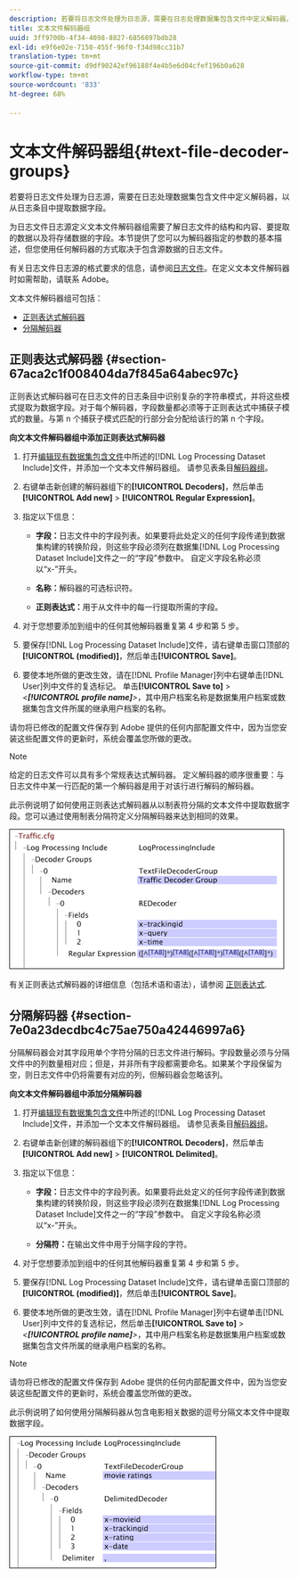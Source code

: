 ```yaml
---
description: 若要将日志文件处理为日志源，需要在日志处理数据集包含文件中定义解码器，以从日志条目中提取数据字段。
title: 文本文件解码器组
uuid: 3ff9700b-4f34-4098-8827-6856897bdb28
exl-id: e9f6e02e-7150-455f-96f0-f34d98cc31b7
translation-type: tm+mt
source-git-commit: d9df90242ef96188f4e4b5e6d04cfef196b0a628
workflow-type: tm+mt
source-wordcount: '833'
ht-degree: 68%

---
```


# 文本文件解码器组{#text-file-decoder-groups}

若要将日志文件处理为日志源，需要在日志处理数据集包含文件中定义解码器，以从日志条目中提取数据字段。

为日志文件日志源定义文本文件解码器组需要了解日志文件的结构和内容、要提取的数据以及将存储数据的字段。本节提供了您可以为解码器指定的参数的基本描述，但您使用任何解码器的方式取决于包含源数据的日志文件。

有关日志文件日志源的格式要求的信息，请参阅[日志文件](../../../../../home/c-dataset-const-proc/c-log-proc-config-file/c-log-sources.md#concept-3d4fb817c057447d90f166b1183b461e)。在定义文本文件解码器时如需帮助，请联系 Adobe。

文本文件解码器组可包括：

* [正则表达式解码器](../../../../../home/c-dataset-const-proc/c-dataset-inc-files/c-types-dataset-inc-files/c-log-proc-dataset-inc-files/c-text-file-dec-groups.md#section-67aca2c1f008404da7f845a64abec97c)
* [分隔解码器](../../../../../home/c-dataset-const-proc/c-dataset-inc-files/c-types-dataset-inc-files/c-log-proc-dataset-inc-files/c-text-file-dec-groups.md#section-7e0a23decdbc4c75ae750a42446997a6)

## 正则表达式解码器 {#section-67aca2c1f008404da7f845a64abec97c}

正则表达式解码器可在日志文件的日志条目中识别复杂的字符串模式，并将这些模式提取为数据字段。对于每个解码器，字段数量都必须等于正则表达式中捕获子模式的数量。与第 n 个捕获子模式匹配的行部分会分配给该行的第 n 个字段。

**向文本文件解码器组中添加正则表达式解码器**

1. 打开[编辑现有数据集包含文件](../../../../../home/c-dataset-const-proc/c-dataset-inc-files/c-work-dataset-inc-files/t-edit-ex-dataset-inc-files.md#task-456c04e38ebc425fb35677a6bb6aa077)中所述的[!DNL Log Processing Dataset Include]文件，并添加一个文本文件解码器组。 请参见表条目[解码器组](../../../../../home/c-dataset-const-proc/c-dataset-inc-files/c-types-dataset-inc-files/c-log-proc-dataset-inc-files/c-log-proc-dataset-inc-files.md#concept-999475a22519432e98844622ca95b6ab)。

1. 右键单击新创建的解码器组下的&#x200B;**[!UICONTROL Decoders]**，然后单击&#x200B;**[!UICONTROL Add new]** > **[!UICONTROL Regular Expression]**。

1. 指定以下信息：

   * **字段：**&#x200B;日志文件中的字段列表。如果要将此处定义的任何字段传递到数据集构建的转换阶段，则这些字段必须列在数据集[!DNL Log Processing Dataset Include]文件之一的“字段”参数中。 自定义字段名称必须以“x-”开头。

   * **名称：**&#x200B;解码器的可选标识符。
   * **正则表达式：**&#x200B;用于从文件中的每一行提取所需的字段。

1. 对于您想要添加到组中的任何其他解码器重复第 4 步和第 5 步。
1. 要保存[!DNL Log Processing Dataset Include]文件，请右键单击窗口顶部的&#x200B;**[!UICONTROL (modified)]**，然后单击&#x200B;**[!UICONTROL Save]**。

1. 要使本地所做的更改生效，请在[!DNL Profile Manager]列中右键单击[!DNL User]列中文件的复选标记。 单击&#x200B;**[!UICONTROL Save to]** > *&lt;**[!UICONTROL profile name]**>*，其中用户档案名称是数据集用户档案或数据集包含文件所属的继承用户档案的名称。

请勿将已修改的配置文件保存到 Adobe 提供的任何内部配置文件中，因为当您安装这些配置文件的更新时，系统会覆盖您所做的更改。

>[!NOTE]
>
>给定的日志文件可以具有多个常规表达式解码器。 定义解码器的顺序很重要：与日志文件中某一行匹配的第一个解码器是用于对该行进行解码的解码器。

此示例说明了如何使用正则表达式解码器从以制表符分隔的文本文件中提取数据字段。您可以通过使用制表分隔符定义分隔解码器来达到相同的效果。

![](assets/cfg_LogProcessingInclude_RegExpDecoder.png)

有关正则表达式解码器的详细信息（包括术语和语法），请参阅 [正则表达式](../../../../../home/c-dataset-const-proc/c-reg-exp.md#concept-070077baa419475094ef0469e92c5b9c).

## 分隔解码器 {#section-7e0a23decdbc4c75ae750a42446997a6}

分隔解码器会对其字段用单个字符分隔的日志文件进行解码。字段数量必须与分隔文件中的列数量相对应；但是，并非所有字段都需要命名。如果某个字段保留为空，则日志文件中仍将需要有对应的列，但解码器会忽略该列。

**向文本文件解码器组中添加分隔解码器**

1. 打开[编辑现有数据集包含文件](../../../../../home/c-dataset-const-proc/c-dataset-inc-files/c-work-dataset-inc-files/t-edit-ex-dataset-inc-files.md#task-456c04e38ebc425fb35677a6bb6aa077)中所述的[!DNL Log Processing Dataset Include]文件，并添加一个文本文件解码器组。 请参见表条目[解码器组](../../../../../home/c-dataset-const-proc/c-dataset-inc-files/c-types-dataset-inc-files/c-log-proc-dataset-inc-files/c-log-proc-dataset-inc-files.md#concept-999475a22519432e98844622ca95b6ab)。

1. 右键单击新创建的解码器组下的&#x200B;**[!UICONTROL Decoders]**，然后单击&#x200B;**[!UICONTROL Add new]** > **[!UICONTROL Delimited]**。

1. 指定以下信息：

   * **字段：**&#x200B;日志文件中的字段列表。如果要将此处定义的任何字段传递到数据集构建的转换阶段，则这些字段必须列在数据集[!DNL Log Processing Dataset Include]文件之一的“字段”参数中。 自定义字段名称必须以“x-”开头。

   * **分隔符：**&#x200B;在输出文件中用于分隔字段的字符。

1. 对于您想要添加到组中的任何其他解码器重复第 4 步和第 5 步。
1. 要保存[!DNL Log Processing Dataset Include]文件，请右键单击窗口顶部的&#x200B;**[!UICONTROL (modified)]**，然后单击&#x200B;**[!UICONTROL Save]**。

1. 要使本地所做的更改生效，请在[!DNL Profile Manager]列中右键单击[!DNL User]列中文件的复选标记，然后单击&#x200B;**[!UICONTROL Save to]** > *&lt;**[!UICONTROL profile name]**>*，其中用户档案名称是数据集用户档案或数据集包含文件所属的继承用户档案的名称。

>[!NOTE]
>
>请勿将已修改的配置文件保存到 Adobe 提供的任何内部配置文件中，因为当您安装这些配置文件的更新时，系统会覆盖您所做的更改。

此示例说明了如何使用分隔解码器从包含电影相关数据的逗号分隔文本文件中提取数据字段。

![](assets/cfg_LogProcessingInclude_DelimitedDecoder.png)
